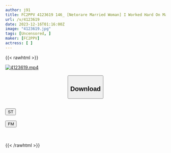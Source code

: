 ```yaml
---
author: j91
title: FC2PPV 4123619 146_ [Netorare Married Woman] I Worked Hard On Makeup Because I Want You To Hold Me! In Order To Be Held, A Married Woman Puts On Makeup That She Is Not Used To And Transforms Into A Bewitching Beautiful Wife! Usually Quiet Women Are More Erotic! G Cup 27 Year Old Yuka-Chan Chapter 3 [Overseas Version]
url: /v/4123619
date: 2023-12-16T01:16:00Z
image: "4123619.jpg"
tags: [Uncensored, ]
maker: [FC2PPV]
actress: [ ]
---
```



{{< rawhtml >}}

<div class="video" data-videoid="rlQ8b3RVvJFbwX3">
    <a href="javascript:;">
        <img src="/v/4123619/4123619.jpg" width="WIDTH" height="HEIGHT" alt="4123619.mp4" loading="lazy">
    </a>
</div>

<script type="text/javascript" src="https://j91.asia/asset/on-demand-st.js"></script>

<br>
  <link rel="stylesheet" href="https://j91.asia/asset/bs5.css">
  
  <center>
  <button class="btn btn-primary" type="button" data-bs-toggle="collapse" data-bs-target=".multi-collapse" aria-expanded="false" aria-controls="multiCollapseExample1 multiCollapseExample2"><h2>Download</h2></button></center>
</p>
<div class="row">
  <div class="col">
    <div class="collapse multi-collapse" id="multiCollapseExample1">
      <div class="card card-body">
	      	      <br>
<div class="buttons">  
<a href="https://streamtape.to/v/rlQ8b3RVvJFbwX3" target="_blank"><button class="btn-hover color-3"><i class="fa fa-download"></i> ST</button></a></div>
    </div>
  </div>
</div>
  <div class="col">
    <div class="collapse multi-collapse" id="multiCollapseExample2">
      <div class="card card-body">
	      <br>
<div class="buttons">
    <a href="https://filemoon.sx/d/t8hjny0f4faq" target="_blank"><button class="btn-hover color-8"><i class="fa fa-download"></i> FM</button></a></div>
<br><br>
      </div>
    </div>
  </div>
</div>

{{< /rawhtml >}}